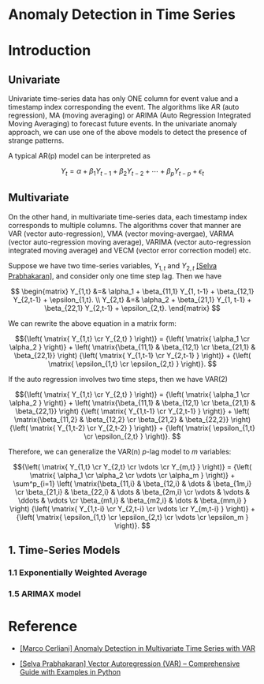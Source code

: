 # Anomaly Detection in Time Series 

# Introduction 

## Univariate 
Univariate time-series data has only ONE column for event value and a timestamp index corresponding the event. The algorithms like AR (auto regression), MA (moving averaging) or ARIMA (Auto Regression Integrated Moving Averaging) to forecast future events. In the univariate anomaly approach, we can use one of the above models to detect the presence of strange patterns.

A typical AR(p) model can be interpreted as 

$$Y_t = \alpha + \beta_1 Y_{t-1} + \beta_2 Y_{t-2} + \cdots + \beta_{p} Y_{t-p} + \epsilon_t$$

## Multivariate

On the other hand, in multivariate time-series data, each timestamp index corresponds to multiple columns. The algorithms cover that manner are VAR (vector auto-regression), VMA (vector moving-avergae), VARMA (vector auto-regression moving average), VARIMA (vector auto-regression integrated moving average) and VECM (vector error correction model) etc.

Suppose we have two time-series variables, $Y_{1,t}$ and $Y_{2,t}$ [[Selva Prabhakaran]][Vector Autoregression (VAR) – Comprehensive Guide with Examples in Python], and consider only one time step lag. Then we have

$$ \begin{matrix} 
  Y_{1,t} &=& \alpha_1 + \beta_{11,1} Y_{1, t-1} + \beta_{12,1} Y_{2,t-1} + \epsilon_{1,t}. \\ 
  Y_{2,t} &=& \alpha_2 + \beta_{21,1} Y_{1, t-1} + \beta_{22,1} Y_{2,t-1} + \epsilon_{2,t}.
  \end{matrix}
$$

We can rewrite the above equation in a matrix form:

$${\left( \matrix{ Y_{1,t} \cr Y_{2,t} } \right)} 
= {\left( \matrix{ \alpha_1 \cr \alpha_2 } \right)} + 
  \left( \matrix{\beta_{11,1} & \beta_{12,1} \cr \beta_{21,1} & \beta_{22,1}} \right)
  {\left( \matrix{ Y_{1,t-1} \cr Y_{2,t-1} } \right)} + 
  {\left( \matrix{ \epsilon_{1,t} \cr \epsilon_{2,t} } \right)}.
$$

If the auto regression involves two time steps, then we have VAR(2)

$${\left( \matrix{ Y_{1,t} \cr Y_{2,t} } \right)} 
= {\left( \matrix{ \alpha_1 \cr \alpha_2 } \right)} + 
  \left( \matrix{\beta_{11,1} & \beta_{12,1} \cr \beta_{21,1} & \beta_{22,1}} \right)
  {\left( \matrix{ Y_{1,t-1} \cr Y_{2,t-1} } \right)} + 
  \left( \matrix{\beta_{11,2} & \beta_{12,2} \cr \beta_{21,2} & \beta_{22,2}} \right)
  {\left( \matrix{ Y_{1,t-2} \cr Y_{2,t-2} } \right)} +
  {\left( \matrix{ \epsilon_{1,t} \cr \epsilon_{2,t} } \right)}.
$$

Therefore, we can generalize the VAR(n) $p$-lag model to $m$ variables:


$${\left( \matrix{ Y_{1,t} \cr Y_{2,t} \cr \vdots \cr Y_{m,t} } \right)} 
= {\left( \matrix{ \alpha_1 \cr \alpha_2 \cr \vdots \cr \alpha_m } \right)} + 
  \sum^p_{i=1}
  \left( \matrix{\beta_{11,i} & \beta_{12,i} & \dots & \beta_{1m,i} \cr 
                 \beta_{21,i} & \beta_{22,i} & \dots & \beta_{2m,i} \cr  
                 \vdots & \vdots & \ddots & \vdots \cr
                 \beta_{m1,i} & \beta_{m2,i} & \dots & \beta_{mm,i} 
                } 
  \right)
  {\left( \matrix{ Y_{1,t-i} \cr Y_{2,t-i} \cr \vdots \cr Y_{m,t-i} } \right)} +
  {\left( \matrix{ \epsilon_{1,t} \cr \epsilon_{2,t} \cr \vdots \cr \epsilon_m } \right)}.
$$



## 1. Time-Series Models

### 1.1 Exponentially Weighted Average


### 1.5 ARIMAX model




# Reference

* [Anomaly Detection in Multivariate Time Series with VAR]: https://towardsdatascience.com/anomaly-detection-in-multivariate-time-series-with-var-2130f276e5e9
[[Marco Cerliani] Anomaly Detection in Multivariate Time Series with VAR](https://towardsdatascience.com/anomaly-detection-in-multivariate-time-series-with-var-2130f276e5e9)

* [Vector Autoregression (VAR) – Comprehensive Guide with Examples in Python]: https://www.machinelearningplus.com/time-series/vector-autoregression-examples-python/
[[Selva Prabhakaran] Vector Autoregression (VAR) – Comprehensive Guide with Examples in Python](https://www.machinelearningplus.com/time-series/vector-autoregression-examples-python/)
